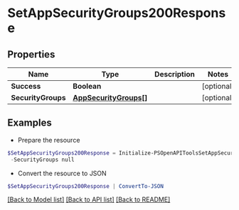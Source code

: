 # SetAppSecurityGroups200Response
## Properties

Name | Type | Description | Notes
------------ | ------------- | ------------- | -------------
**Success** | **Boolean** |  | [optional] 
**SecurityGroups** | [**AppSecurityGroups[]**](AppSecurityGroups.md) |  | [optional] 

## Examples

- Prepare the resource
```powershell
$SetAppSecurityGroups200Response = Initialize-PSOpenAPIToolsSetAppSecurityGroups200Response  -Success null `
 -SecurityGroups null
```

- Convert the resource to JSON
```powershell
$SetAppSecurityGroups200Response | ConvertTo-JSON
```

[[Back to Model list]](../README.md#documentation-for-models) [[Back to API list]](../README.md#documentation-for-api-endpoints) [[Back to README]](../README.md)

